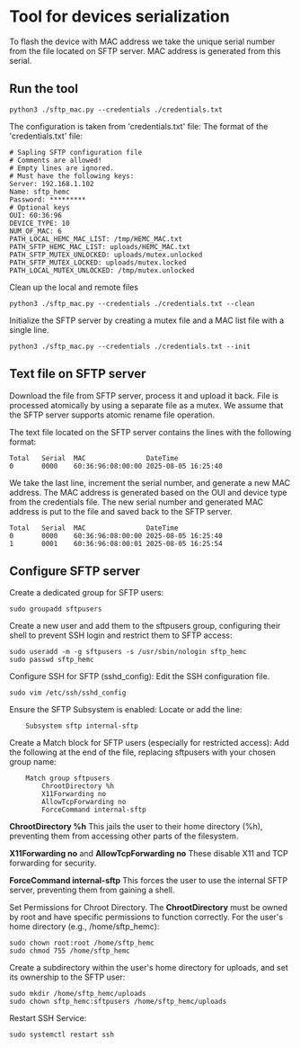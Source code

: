 # Tool for devices serialization
To flash the device with MAC address we take the unique serial number from the
file located on SFTP server. MAC address is generated from this serial.

## Run the tool
```
python3 ./sftp_mac.py --credentials ./credentials.txt
```
The configuration is taken from 'credentials.txt' file:
The format of the 'credentials.txt' file:
```
# Sapling SFTP configuration file
# Comments are allowed!
# Empty lines are ignored.
# Must have the following keys:
Server: 192.168.1.102
Name: sftp_hemc
Password: *********
# Optional keys
OUI: 60:36:96
DEVICE_TYPE: 10
NUM_OF_MAC: 6
PATH_LOCAL_HEMC_MAC_LIST: /tmp/HEMC_MAC.txt
PATH_SFTP_HEMC_MAC_LIST: uploads/HEMC_MAC.txt
PATH_SFTP_MUTEX_UNLOCKED: uploads/mutex.unlocked
PATH_SFTP_MUTEX_LOCKED: uploads/mutex.locked
PATH_LOCAL_MUTEX_UNLOCKED: /tmp/mutex.unlocked

```
Clean up the local and remote files
```
python3 ./sftp_mac.py --credentials ./credentials.txt --clean
```
Initialize the SFTP server by creating a mutex file and a MAC list file with a single line.
```
python3 ./sftp_mac.py --credentials ./credentials.txt --init
```

## Text file on SFTP server
Download the file from SFTP server, process it and upload it back.
File is processed atomically by using a separate file as a mutex.
We assume that the SFTP server supports atomic rename file operation.

The text file located on the SFTP server contains the lines with the following format:
```
Total   Serial  MAC               DateTime
0       0000    60:36:96:08:00:00 2025-08-05 16:25:40
```
We take the last line, increment the serial number, and generate a new MAC address.
The MAC address is generated based on the OUI and device type from the credentials file.
The new serial number and generated MAC address is put to the file and saved back to the SFTP server.
```
Total   Serial  MAC               DateTime
0       0000    60:36:96:08:00:00 2025-08-05 16:25:40
1       0001    60:36:96:08:00:01 2025-08-05 16:25:54
```

## Configure SFTP server

Create a dedicated group for SFTP users:
```
sudo groupadd sftpusers
```
Create a new user and add them to the sftpusers group, configuring their shell to prevent SSH login and restrict them to SFTP access:
```
sudo useradd -m -g sftpusers -s /usr/sbin/nologin sftp_hemc
sudo passwd sftp_hemc
```
Configure SSH for SFTP (sshd_config):
Edit the SSH configuration file.
```
sudo vim /etc/ssh/sshd_config
```
Ensure the SFTP Subsystem is enabled: Locate or add the line:
```
    Subsystem sftp internal-sftp
```
Create a Match block for SFTP users (especially for restricted access): Add the following at the end of the file, replacing sftpusers with your chosen group name:
```
    Match group sftpusers
        ChrootDirectory %h
        X11Forwarding no
        AllowTcpForwarding no
        ForceCommand internal-sftp
```
**ChrootDirectory %h** This jails the user to their home directory (%h), preventing them from accessing other parts of the filesystem.

**X11Forwarding no** and **AllowTcpForwarding no** These disable X11 and TCP forwarding for security.

**ForceCommand internal-sftp** This forces the user to use the internal SFTP server, preventing them from gaining a shell.


Set Permissions for Chroot Directory. The **ChrootDirectory** must be owned by root and have specific permissions to function correctly. For the user's home directory (e.g., /home/sftp_hemc):
```
sudo chown root:root /home/sftp_hemc
sudo chmod 755 /home/sftp_hemc
```
Create a subdirectory within the user's home directory for uploads, and set its ownership to the SFTP user:
```
sudo mkdir /home/sftp_hemc/uploads
sudo chown sftp_hemc:sftpusers /home/sftp_hemc/uploads
```
Restart SSH Service:

```
sudo systemctl restart ssh
```
